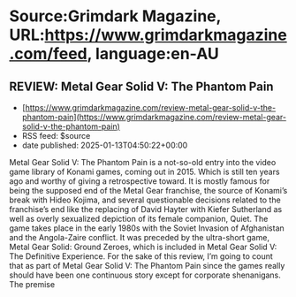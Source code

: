 # Source:Grimdark Magazine, URL:https://www.grimdarkmagazine.com/feed, language:en-AU

## REVIEW: Metal Gear Solid V: The Phantom Pain
 - [https://www.grimdarkmagazine.com/review-metal-gear-solid-v-the-phantom-pain](https://www.grimdarkmagazine.com/review-metal-gear-solid-v-the-phantom-pain)
 - RSS feed: $source
 - date published: 2025-01-13T04:50:22+00:00

<p>Metal Gear Solid V: The Phantom Pain is a not-so-old entry into the video game library of Konami games, coming out in 2015. Which is still ten years ago and worthy of giving a retrospective toward. It is mostly famous for being the supposed end of the Metal Gear franchise, the source of Konami&#8217;s break with Hideo Kojima, and several questionable decisions related to the franchise&#8217;s end like the replacing of David Hayter with Kiefer Sutherland as well as overly sexualized depiction of its female companion, Quiet. The game takes place in the early 1980s with the Soviet Invasion of Afghanistan and the Angola-Zaire conflict. It was preceded by the ultra-short game, Metal Gear Solid: Ground Zeroes, which is included in Metal Gear Solid V: The Definitive Experience. For the sake of this review, I&#8217;m going to count that as part of Metal Gear Solid V: The Phantom Pain since the games really should have been one continuous story except for corporate shenanigans. The premise

